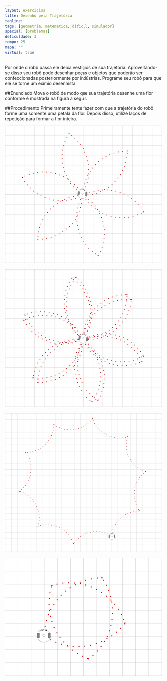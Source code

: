 ```yaml
---
layout: exercicios
title: Desenho pela Trajetória
tagline:
tags: [geometria, matematica, dificil, simulador]
special: [problemas]
deficuldade: 3
tempo: 25
mapa: ""
virtual: true
---
```


Por onde o robô passa ele deixa vestígios de sua trajetória. Aproveitando-se disso seu robô pode desenhar peças e objetos que poderão ser confeccionadas posteriormente por indústrias. 
Programe seu robô para que ele se torne um exímio desenhista.

##Enunciado
Mova o robô de modo que sua trajetória desenhe uma flor conforme é mostrada na figura a seguir.

##Procedimento
Primeiramente tente fazer com que a trajetória do robô forme uma somente uma pétala da flor. Depois disso,
utilize laços de repetição para formar a flor inteira.

<center>
<img width="700" src="/assets/img/exercicios/Flor_001.jpg">
</center>
<br>
<center>
<img width="700" src="/assets/img/exercicios/Flor_002.jpg">
</center>
<br>
<center>
<img width="700" src="/assets/img/exercicios/Flor_003.jpg">
</center>
<br>
<center>
<img width="700" src="/assets/img/exercicios/Flor_004.jpg">
</center>
